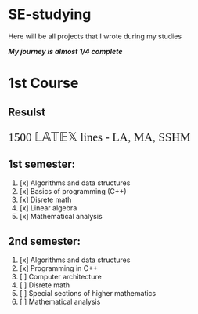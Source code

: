 # SE-studying
Here will be all projects that I wrote during my studies

***My journey is almost 1/4 complete***

# 1st Course
## Resulst
<p style="font-family: 'AMS Math'; font-size: 24px;">1500 &#x1D543;&#x1D538;&#x1D54B;&#x1D53C;&#x1D54F; lines - LA, MA, SSHM</p>

## 1st semester:
1. [x] Algorithms and data structures
2. [x] Basics of programming (C++)
3. [x] Disrete math
4. [x] Linear algebra
5. [x] Mathematical analysis

## 2nd semester:
1. [x] Algorithms and data structures
2. [x] Programming in C++
3. [ ] Computer architecture
4. [ ] Disrete math
5. [ ] Special sections of higher mathematics
6. [ ] Mathematical analysis
